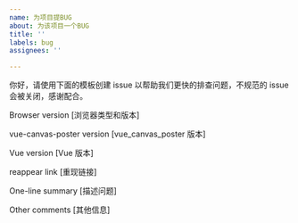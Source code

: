 ```yaml
---
name: 为项目提BUG
about: 为该项目一个BUG
title: ''
labels: bug
assignees: ''

---
```


你好，请使用下面的模板创建 issue 以帮助我们更快的排查问题，不规范的 issue 会被关闭，感谢配合。

Browser version [浏览器类型和版本]
 

vue-canvas-poster version [vue_canvas_poster 版本]
 

Vue version [Vue  版本]
 

reappear link [重现链接]
 

One-line summary  [描述问题]


Other comments [其他信息]
